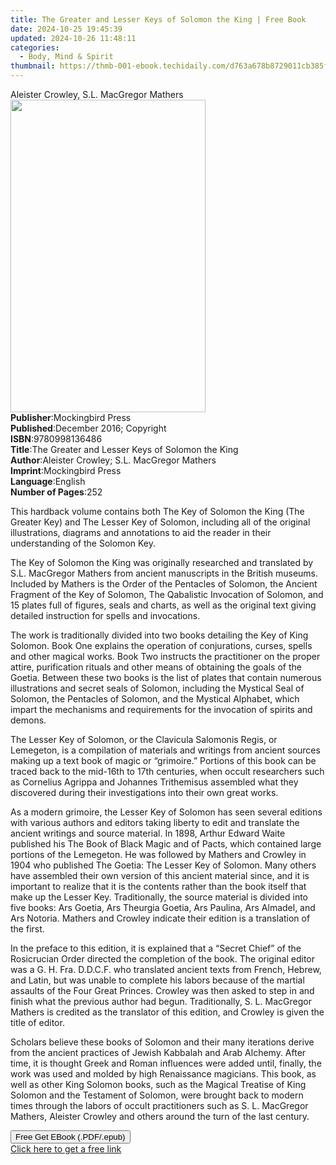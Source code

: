 ```yaml
---
title: The Greater and Lesser Keys of Solomon the King | Free Book
date: 2024-10-25 19:45:39
updated: 2024-10-26 11:48:11
categories:
  - Body, Mind & Spirit
thumbnail: https://thmb-001-ebook.techidaily.com/d763a678b8729011cb385f1ce1b4dabe13812609136419b341db99f4545cfeaf.jpg
---
```

<main id="book-container">
  <div class="flex flex-col">
    <div class="book-brief flex-1 py-6 px-4 sm:p-6 md:py-10 md:px-8">
      <!-- brief-->
      <div class="book-brief-main">
        Aleister Crowley, S.L. MacGregor Mathers
      </div>
    </div>
    <div
      class="book-meta-info flex-1 grid gap-4 col-start-1 col-end-3 row-start-1 sm:mb-6 sm:grid-cols-4 lg:gap-6 lg:col-start-2 lg:row-end-6 lg:row-span-6 lg:mb-0"
    >
      <div
        class="book-meta-info-left place-content-center mt-4 p-4 text-sm leading-6 col-start-2 col-span-2 dark:text-slate-400"
      >
        <img
          class="w-full h-500 object-cover rounded-lg sm:h-255 sm:col-span-2 lg:col-span-full"
          src="https://img-001-ebook.techidaily.com/e676e8935cc465159af36d6d31a75ca58df43b1ef5c1d6e068a5ca8fac12a071.jpg"
          alt=""
          width="312"
          height="500"
        />
      </div>
      <div
        class="book-meta-info-right mt-2 col-start-1 row-start-2 col-span-3 self-center"
      >
        <!-- meta data  -->
        <div class="flex flex-col px-4 md:px-8">
          <div class="flex-1">
            <strong>Publisher</strong>:<span class="px-2"
              >Mockingbird Press</span
            >
          </div>
          <div class="flex-1">
            <strong>Published</strong>:<span class="px-2"
              >December 2016; Copyright</span
            >
          </div>
          <div class="flex-1">
            <strong>ISBN</strong>:<span class="px-2">9780998136486</span>
          </div>
          <div class="flex-1">
            <strong>Title</strong>:<span class="px-2"
              >The Greater and Lesser Keys of Solomon the King</span
            >
          </div>
          <div class="flex-1">
            <strong>Author</strong>:<span class="px-2"
              >Aleister Crowley; S.L. MacGregor Mathers</span
            >
          </div>
          <div class="flex-1">
            <strong>Imprint</strong>:<span class="px-2">Mockingbird Press</span>
          </div>
          <div class="flex-1">
            <strong>Language</strong>:<span class="px-2">English</span>
          </div>
          <div class="flex-1">
            <strong>Number of Pages</strong>:<span class="px-2">252</span>
          </div>
        </div>
      </div>
    </div>
    <div class="book-description flex-1 py-6 px-4 sm:p-6 md:py-10 md:px-8">
      <div class="book-description-main">
        <div accordion-content="" id="description">
          <p>
            This hardback&nbsp;volume contains both The Key of Solomon the King
            (The Greater Key) and The Lesser Key of Solomon, including all of
            the original illustrations, diagrams and annotations to aid the
            reader in their understanding of the Solomon Key.
          </p>
          <p>
            The Key of Solomon the King was originally researched and translated
            by S.L. MacGregor Mathers from ancient manuscripts in the British
            museums. Included by Mathers is the Order of the Pentacles of
            Solomon, the Ancient Fragment of the Key of Solomon, The Qabalistic
            Invocation of Solomon, and 15 plates full of figures, seals and
            charts, as well as the original text giving detailed instruction for
            spells and invocations.
          </p>
          <p>
            The work is traditionally divided into two books detailing the Key
            of King Solomon. Book One explains the operation of conjurations,
            curses, spells and other magical works. Book Two instructs the
            practitioner on the proper attire, purification rituals and other
            means of obtaining the goals of the Goetia. Between these two books
            is the list of plates that contain numerous illustrations and secret
            seals of Solomon, including the Mystical Seal of Solomon, the
            Pentacles of Solomon, and the Mystical Alphabet, which impart the
            mechanisms and requirements for the invocation of spirits and
            demons.
          </p>
          <p>
            The Lesser Key of Solomon, or the Clavicula Salomonis Regis, or
            Lemegeton, is a compilation of materials and writings from ancient
            sources making up a text book of magic or “grimoire.” Portions of
            this book can be traced back to the mid-16th to 17th centuries, when
            occult researchers such as Cornelius Agrippa and Johannes
            Trithemisus assembled what they discovered during their
            investigations into their own great works.
          </p>
          <p>
            As a modern grimoire, the Lesser Key of Solomon has seen several
            editions with various authors and editors taking liberty to edit and
            translate the ancient writings and source material. In 1898, Arthur
            Edward Waite published his The Book of Black Magic and of Pacts,
            which contained large portions of the Lemegeton. He was followed by
            Mathers and Crowley in 1904 who published The Goetia: The Lesser Key
            of Solomon. Many others have assembled their own version of this
            ancient material since, and it is important to realize that it is
            the contents rather than the book itself that make up the Lesser
            Key. Traditionally, the source material is divided into five books:
            Ars Goetia, Ars Theurgia Goetia, Ars Paulina, Ars Almadel, and Ars
            Notoria. Mathers and Crowley indicate their edition is a translation
            of the first.
          </p>
          <p>
            In the preface to this edition, it is explained that a “Secret
            Chief” of the Rosicrucian Order directed the completion of the book.
            The original editor was a G. H. Fra. D.D.C.F. who translated ancient
            texts from French, Hebrew, and Latin, but was unable to complete his
            labors because of the martial assaults of the Four Great Princes.
            Crowley was then asked to step in and finish what the previous
            author had begun. Traditionally, S. L. MacGregor Mathers is credited
            as the translator of this edition, and Crowley is given the title of
            editor.
          </p>
          <p>
            Scholars believe these books of Solomon and their many iterations
            derive from the ancient practices of Jewish Kabbalah and Arab
            Alchemy. After time, it is thought Greek and Roman influences were
            added until, finally, the work was used and molded by high
            Renaissance magicians. This book, as well as other King Solomon
            books, such as the Magical Treatise of King Solomon and the
            Testament of Solomon, were brought back to modern times through the
            labors of occult practitioners such as S. L. MacGregor Mathers,
            Aleister Crowley and others around the turn of the last century.
          </p>
        </div>
        <div class="accordion-fader"></div>
      </div>
    </div>
    <div class="book-excerpts flex-1 py-6 px-4 sm:p-6 md:py-10 md:px-8"></div>
    <div
      class="book-about-author flex-1 py-6 px-4 sm:p-6 md:py-10 md:px-8"
    ></div>
    <div class="book-free-get flex-1 py-6 px-4 sm:p-6 md:py-10 md:px-8">
      <button
        id="btn-free-get"
        class="bg-blue-500 hover:bg-blue-700 text-white font-bold py-2 px-4 rounded"
      >
        Free Get EBook (.PDF/.epub)
      </button>
      <div id="countdown-display" class="px-2 text-lg mt-2"></div>
      <a
        id="free-link"
        class="hidden bg-blue-500 hover:bg-blue-700 text-white font-bold py-2 px-4 rounded"
        href="https://www.ebooks.com/en-us/book/210255179/the-greater-and-lesser-keys-of-solomon-the-king/aleister-crowley/"
        target="_blank"
        >Click here to get a free link</a
      >
    </div>
    <script>
      let countdownTime = 0;
      let countdownInterval = null;
      document
        .getElementById('btn-free-get')
        .addEventListener('click', startCountdown);
      function startCountdown() {
        countdownTime = new Date().getTime() + 60000 * 3;
        countdownInterval = setInterval(updateCountdown, 1000);
        document.getElementById('btn-free-get').disabled = true;
        document
          .getElementById('btn-free-get')
          .classList.add('bg-gray-500', 'cursor-not-allowed');
      }
      function updateCountdown() {
        let currentTime = new Date().getTime();
        let timeLeft = countdownTime - currentTime;
        let secondsLeft = Math.floor(timeLeft / 1000);
        document.getElementById('countdown-display').innerHTML =
          `Remaining time: ${secondsLeft} seconds.`;
        if (secondsLeft <= 0) {
          clearInterval(countdownInterval);
          document.getElementById('btn-free-get').classList.add('hidden');
          document.getElementById('free-link').classList.remove('hidden');
          document.getElementById('countdown-display').innerHTML = '';
        }
      }
    </script>
  </div>
</main>
